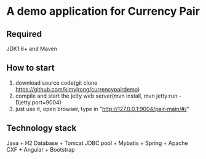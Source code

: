 # A demo application for Currency Pair

## Required

JDK1.6+ and Maven

## How to start

1. download source code(git clone https://github.com/kimylrong/currencypairdemo)
2. compile and start the jetty web server(mvn install, mvn jetty:run -Djetty.port=9004)
3. just use it, open browser, type in "http://127.0.0.1:9004/pair-main/#/"

## Technology stack

Java + H2 Database + Tomcat JDBC pool + Mybatis + Spring + Apache CXF + Angular + Bootstrap